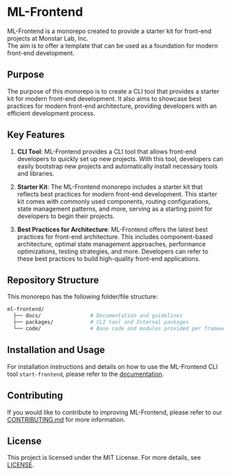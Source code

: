 # ML-Frontend

ML-Frontend is a monorepo created to provide a starter kit for front-end projects at Monstar Lab, Inc.<br/>
The aim is to offer a template that can be used as a foundation for modern front-end development.

## Purpose

The purpose of this monorepo is to create a CLI tool that provides a starter kit for modern front-end development. It also aims to showcase best practices for modern front-end architecture, providing developers with an efficient development process.

## Key Features

1. **CLI Tool**: ML-Frontend provides a CLI tool that allows front-end developers to quickly set up new projects. With this tool, developers can easily bootstrap new projects and automatically install necessary tools and libraries.

2. **Starter Kit**: The ML-Frontend monorepo includes a starter kit that reflects best practices for modern front-end development. This starter kit comes with commonly used components, routing configurations, state management patterns, and more, serving as a starting point for developers to begin their projects.

3. **Best Practices for Architecture**: ML-Frontend offers the latest best practices for front-end architecture. This includes component-based architecture, optimal state management approaches, performance optimizations, testing strategies, and more. Developers can refer to these best practices to build high-quality front-end applications.

## Repository Structure

This monorepo has the following folder/file structure:

```sh
ml-frontend/
  ├── docs/                # Documentation and guidelines
  ├── packages/            # CLI tool and Internal packages
  └── code/                # Base code and modules provided per framework
```

## Installation and Usage

For installation instructions and details on how to use the ML-Frontend CLI tool `start-frontend`, please refer to the [documentation](./packages/start-frontend/).

## Contributing

If you would like to contribute to improving ML-Frontend, please refer to our [CONTRIBUTING.md](./CONTRIBUTING.md) for more information. 

## License

This project is licensed under the MIT License. For more details, see [LICENSE](./LICENSE).
